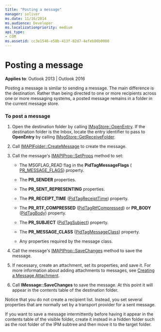 ```yaml
---
title: "Posting a message"
manager: soliver
ms.date: 11/16/2014
ms.audience: Developer
ms.localizationpriority: medium
api_type:
- COM
ms.assetid: cc3e1546-e58b-413f-82d7-4efeb86b0000
---
```


# Posting a message

**Applies to**: Outlook 2013 | Outlook 2016 
  
Posting a message is similar to sending a message. The main difference is the destination. Rather than being directed to one or more recipients across one or more messaging systems, a posted message remains in a folder in the current message store.
  
### To post a message
  
1. Open the destination folder by calling [IMsgStore::OpenEntry](imsgstore-openentry.md). If the destination folder is the Inbox, locate the entry identifier to pass to **OpenEntry** by calling [IMsgStore::GetReceiveFolder](imsgstore-getreceivefolder.md). 
    
2. Call [IMAPIFolder::CreateMessage](imapifolder-createmessage.md) to create the message. 
    
3. Call the message's [IMAPIProp::SetProps](imapiprop-setprops.md) method to set: 
    
   - The MSGFLAG_READ flag in the **PidTagMessageFlags** ( [PR_MESSAGE_FLAGS](pidtagmessageflags-canonical-property.md)) property.
    
   - The **PR_SENDER** properties. 
    
   - The **PR_SENT_REPRESENTING** properties. 
    
   - The **PR_RECEIPT_TIME** ([PidTagReceiptTime](pidtagreceipttime-canonical-property.md)) property.
    
   - The **PR_RTF_COMPRESSED** ([PidTagRtfCompressed](pidtagrtfcompressed-canonical-property.md)) or **PR_BODY** ([PidTagBody](pidtagbody-canonical-property.md)) property.
    
   - The **PR_SUBJECT** ([PidTagSubject](pidtagsubject-canonical-property.md)) property.
    
   - The **PR_MESSAGE_CLASS** ([PidTagMessageClass](pidtagmessageclass-canonical-property.md)) property.
    
   - Any properties required by the message class.
    
4. Call the message's [IMAPIProp::SaveChanges](imapiprop-savechanges.md) method to save the message. 
    
5. If necessary, create an attachment, set its properties, and save it. For more information about adding attachments to messages, see [Creating a Message Attachment](creating-a-message-attachment.md).
    
6. Call **IMessage::SaveChanges** to save the message. At this point it will appear in the contents table of the destination folder. 
    
Notice that you do not create a recipient list. Instead, you set several properties that are normally set by a transport provider for a sent message. 
  
If you want to save a message intermittently before having it appear in the contents table of the visible folder, create it instead in a hidden folder such as the root folder of the IPM subtree and then move it to the target folder. 
  

